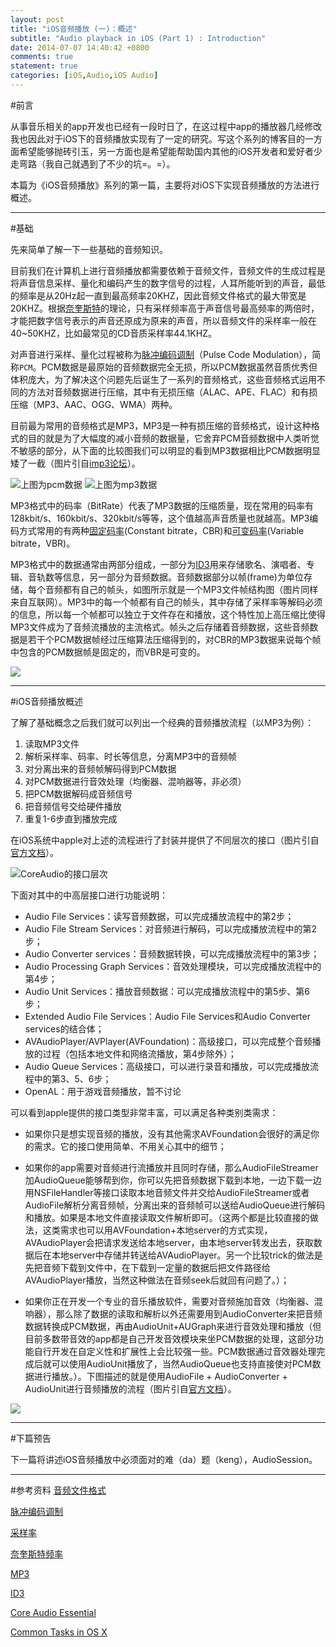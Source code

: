 ```yaml
---
layout: post
title: "iOS音频播放 (一)：概述"
subtitle: "Audio playback in iOS (Part 1) : Introduction"
date: 2014-07-07 14:40:42 +0800
comments: true
statement: true
categories: [iOS,Audio,iOS Audio]
---
```


#前言

从事音乐相关的app开发也已经有一段时日了，在这过程中app的播放器几经修改我也因此对于iOS下的音频播放实现有了一定的研究。写这个系列的博客目的一方面希望能够抛砖引玉，另一方面也是希望能帮助国内其他的iOS开发者和爱好者少走弯路（我自己就遇到了不少的坑=。=）。

本篇为《iOS音频播放》系列的第一篇，主要将对iOS下实现音频播放的方法进行概述。

----

#基础

先来简单了解一下一些基础的音频知识。

目前我们在计算机上进行音频播放都需要依赖于音频文件，音频文件的生成过程是将声音信息采样、量化和编码产生的数字信号的过程，人耳所能听到的声音，最低的频率是从20Hz起一直到最高频率20KHZ，因此音频文件格式的最大带宽是20KHZ。根据[奈奎斯特](http://zh.wikipedia.org/wiki/%E5%A5%88%E5%A5%8E%E6%96%AF%E7%89%B9%E9%A2%91%E7%8E%87)的理论，只有采样频率高于声音信号最高频率的两倍时，才能把数字信号表示的声音还原成为原来的声音，所以音频文件的采样率一般在40~50KHZ，比如最常见的CD音质采样率44.1KHZ。

对声音进行采样、量化过程被称为[脉冲编码调制](http://zh.wikipedia.org/wiki/%E8%84%88%E8%A1%9D%E7%B7%A8%E8%99%9F%E8%AA%BF%E8%AE%8A)（Pulse Code Modulation），简称`PCM`。PCM数据是最原始的音频数据完全无损，所以PCM数据虽然音质优秀但体积庞大，为了解决这个问题先后诞生了一系列的音频格式，这些音频格式运用不同的方法对音频数据进行压缩，其中有无损压缩（ALAC、APE、FLAC）和有损压缩（MP3、AAC、OGG、WMA）两种。

目前最为常用的音频格式是MP3，MP3是一种有损压缩的音频格式，设计这种格式的目的就是为了大幅度的减小音频的数据量，它舍弃PCM音频数据中人类听觉不敏感的部分，从下面的比较图我们可以明显的看到MP3数据相比PCM数据明显矮了一截（图片引自[imp3论坛](http://bbs.imp3.net/thread-243641-1-1.html)）。

![上图为pcm数据](/images/iOS-audio/pcm.jpg)
![上图为mp3数据](/images/iOS-audio/mp3.jpg)

MP3格式中的码率（BitRate）代表了MP3数据的压缩质量，现在常用的码率有128kbit/s、160kbit/s、320kbit/s等等，这个值越高声音质量也就越高。MP3编码方式常用的有两种[固定码率](http://zh.wikipedia.org/wiki/%E5%9B%BA%E5%AE%9A%E7%A0%81%E7%8E%87)(Constant bitrate，CBR)和[可变码率](http://zh.wikipedia.org/wiki/%E5%8F%AF%E5%8F%98%E7%A0%81%E7%8E%87)(Variable bitrate，VBR)。

MP3格式中的数据通常由两部分组成，一部分为[ID3](http://zh.wikipedia.org/zh/ID3)用来存储歌名、演唱者、专辑、音轨数等信息，另一部分为音频数据。音频数据部分以帧(frame)为单位存储，每个音频都有自己的帧头，如图所示就是一个MP3文件帧结构图（图片同样来自互联网）。MP3中的每一个帧都有自己的帧头，其中存储了采样率等解码必须的信息，所以每一个帧都可以独立于文件存在和播放，这个特性加上高压缩比使得MP3文件成为了音频流播放的主流格式。帧头之后存储着音频数据，这些音频数据是若干个PCM数据帧经过压缩算法压缩得到的，对CBR的MP3数据来说每个帧中包含的PCM数据帧是固定的，而VBR是可变的。

![](/images/iOS-audio/mp3frame.jpg)

----

#iOS音频播放概述


了解了基础概念之后我们就可以列出一个经典的音频播放流程（以MP3为例）：

1. 读取MP3文件
2. 解析采样率、码率、时长等信息，分离MP3中的音频帧
3. 对分离出来的音频帧解码得到PCM数据
4. 对PCM数据进行音效处理（均衡器、混响器等，非必须）
5. 把PCM数据解码成音频信号
6. 把音频信号交给硬件播放
7. 重复1-6步直到播放完成

在iOS系统中apple对上述的流程进行了封装并提供了不同层次的接口（图片引自[官方文档](https://developer.apple.com/library/ios/documentation/MusicAudio/Conceptual/CoreAudioOverview/CoreAudioEssentials/CoreAudioEssentials.html#//apple_ref/doc/uid/TP40003577-CH10-SW1)）。

![CoreAudio的接口层次](/images/iOS-audio/api-architectural-layers.png)

下面对其中的中高层接口进行功能说明：

* Audio File Services：读写音频数据，可以完成播放流程中的第2步；
* Audio File Stream Services：对音频进行解码，可以完成播放流程中的第2步；
* Audio Converter services：音频数据转换，可以完成播放流程中的第3步；
* Audio Processing Graph Services：音效处理模块，可以完成播放流程中的第4步；
* Audio Unit Services：播放音频数据：可以完成播放流程中的第5步、第6步；
* Extended Audio File Services：Audio File Services和Audio Converter services的结合体；
* AVAudioPlayer/AVPlayer(AVFoundation)：高级接口，可以完成整个音频播放的过程（包括本地文件和网络流播放，第4步除外）；
* Audio Queue Services：高级接口，可以进行录音和播放，可以完成播放流程中的第3、5、6步；
* OpenAL：用于游戏音频播放，暂不讨论

可以看到apple提供的接口类型非常丰富，可以满足各种类别类需求：

* 如果你只是想实现音频的播放，没有其他需求AVFoundation会很好的满足你的需求。它的接口使用简单、不用关心其中的细节；

* 如果你的app需要对音频进行流播放并且同时存储，那么AudioFileStreamer加AudioQueue能够帮到你，你可以先把音频数据下载到本地，一边下载一边用NSFileHandler等接口读取本地音频文件并交给AudioFileStreamer或者AudioFile解析分离音频帧，分离出来的音频帧可以送给AudioQueue进行解码和播放。如果是本地文件直接读取文件解析即可。（这两个都是比较直接的做法，这类需求也可以用AVFoundation+本地server的方式实现，AVAudioPlayer会把请求发送给本地server，由本地server转发出去，获取数据后在本地server中存储并转送给AVAudioPlayer。另一个比较trick的做法是先把音频下载到文件中，在下载到一定量的数据后把文件路径给AVAudioPlayer播放，当然这种做法在音频seek后就回有问题了。）；

* 如果你正在开发一个专业的音乐播放软件，需要对音频施加音效（均衡器、混响器），那么除了数据的读取和解析以外还需要用到AudioConverter来把音频数据转换成PCM数据，再由AudioUnit+AUGraph来进行音效处理和播放（但目前多数带音效的app都是自己开发音效模块来坐PCM数据的处理，这部分功能自行开发在自定义性和扩展性上会比较强一些。PCM数据通过音效器处理完成后就可以使用AudioUnit播放了，当然AudioQueue也支持直接使对PCM数据进行播放。）。下图描述的就是使用AudioFile + AudioConverter + AudioUnit进行音频播放的流程（图片引自[官方文档](https://developer.apple.com/library/ios/documentation/MusicAudio/Conceptual/CoreAudioOverview/ARoadmaptoCommonTasks/ARoadmaptoCommonTasks.html#//apple_ref/doc/uid/TP40003577-CH6-SW1)）。

![](/images/iOS-audio/audioUnitPlay.jpg)

----

#下篇预告

下一篇将讲述iOS音频播放中必须面对的难（da）题（keng），AudioSession。


----

#参考资料
[音频文件格式](http://zh.wikipedia.org/zh/%E9%9F%B3%E9%A2%91%E6%96%87%E4%BB%B6%E6%A0%BC%E5%BC%8F)

[脉冲编码调制](http://zh.wikipedia.org/wiki/%E8%84%88%E8%A1%9D%E7%B7%A8%E8%99%9F%E8%AA%BF%E8%AE%8A)

[采样率](http://zh.wikipedia.org/zh/%E9%87%87%E6%A0%B7%E7%8E%87)

[奈奎斯特频率](http://zh.wikipedia.org/wiki/%E5%A5%88%E5%A5%8E%E6%96%AF%E7%89%B9%E9%A2%91%E7%8E%87)

[MP3](http://zh.wikipedia.org/wiki/MP3)

[ID3](http://zh.wikipedia.org/zh/ID3)

[Core Audio Essential](https://developer.apple.com/library/ios/documentation/MusicAudio/Conceptual/CoreAudioOverview/CoreAudioEssentials/CoreAudioEssentials.html#//apple_ref/doc/uid/TP40003577-CH10-SW1)

[Common Tasks in OS X](https://developer.apple.com/library/ios/documentation/MusicAudio/Conceptual/CoreAudioOverview/ARoadmaptoCommonTasks/ARoadmaptoCommonTasks.html#//apple_ref/doc/uid/TP40003577-CH6-SW1)